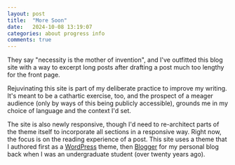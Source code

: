 ```yaml
---
layout: post
title:  "More Soon"
date:   2024-10-08 13:19:07
categories: about progress info
comments: true
---
```

They say "necessity is the mother of invention", and I've outfitted this blog site with a way to excerpt long posts after drafting a post much too lengthy for the front page.

Rejuvinating this site is part of my deliberate practice to improve my writing. It's meant to be a cathartic exercise, too, and the prospect of a meager audience (only by ways of this being publicly accessible), grounds me in my choice of language and the context I'd set.

The site is also newly responsive, though I'd need to re-architect parts of the theme itself to incorporate all sections in a responsive way. Right now, the focus is on the reading experience of a post. This site uses a theme that I authored first as a [WordPress](https://wordpress.org) theme, then [Blogger](https://blogger.com) for my personal blog back when I was an undergraduate student (over twenty years ago).